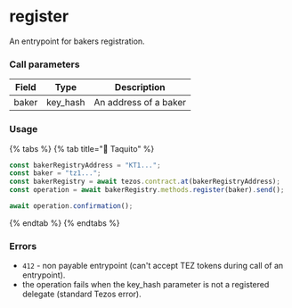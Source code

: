 # register

An entrypoint for bakers registration.

### Call parameters

| Field | Type      | Description           |
| ----- | --------- | --------------------- |
| baker | key\_hash | An address of a baker |

### Usage

{% tabs %}
{% tab title="🌮 Taquito" %}
```javascript
const bakerRegistryAddress = "KT1...";
const baker = "tz1...";
const bakerRegistry = await tezos.contract.at(bakerRegistryAddress);
const operation = await bakerRegistry.methods.register(baker).send();

await operation.confirmation();
```
{% endtab %}
{% endtabs %}

### Errors

* `412` - non payable entrypoint (can't accept TEZ tokens during call of an entrypoint).
* the operation fails when the key\_hash parameter is not a registered delegate (standard Tezos error).
